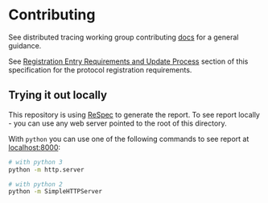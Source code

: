 # Contributing

See distributed tracing working group contributing
[docs](https://github.com/w3c/distributed-tracing-wg/blob/master/CONTRIBUTING.md)
for a general guidance.

See [Registration Entry Requirements and Update
Process](https://w3c.github.io/trace-context-protocols-registry/#Registration_Entry_Requirements_and_Update_Process)
section of this specification for the protocol registration requirements.

## Trying it out locally

This repository is using [ReSpec](https://w3c.github.io/respec/) to generate
the report. To see report locally - you can use any web server pointed to the
root of this directory. 

With `python` you can use one of the following commands to see report at
[localhost:8000](http://localhost:8000):

``` sh
# with python 3
python -m http.server

# with python 2
python -m SimpleHTTPServer
```

